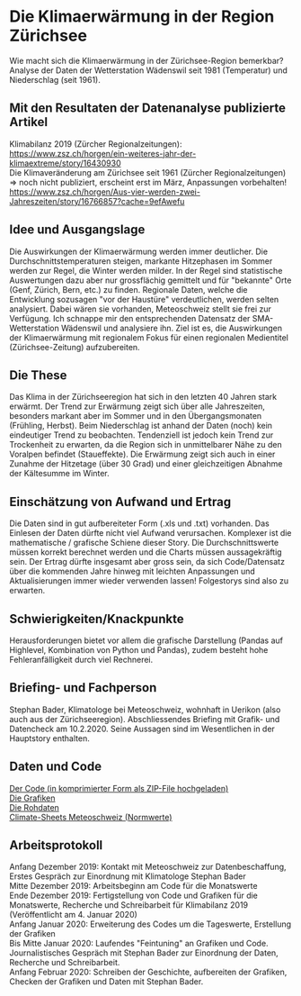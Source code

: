 # Die Klimaerwärmung in der Region Zürichsee

Wie macht sich die Klimaerwärmung in der Zürichsee-Region bemerkbar? Analyse der Daten der Wetterstation Wädenswil seit 1981 (Temperatur) und Niederschlag (seit 1961).

## Mit den Resultaten der Datenanalyse publizierte Artikel

Klimabilanz 2019 (Zürcher Regionalzeitungen): \
https://www.zsz.ch/horgen/ein-weiteres-jahr-der-klimaextreme/story/16430930 \
Die Klimaveränderung am Zürichsee seit 1961 (Zürcher Regionalzeitungen) => noch nicht publiziert, erscheint erst im März, Anpassungen vorbehalten!
https://www.zsz.ch/horgen/Aus-vier-werden-zwei-Jahreszeiten/story/16766857?cache=9efAwefu

## Idee und Ausgangslage

Die Auswirkungen der Klimaerwärmung werden immer deutlicher. Die Durchschnittstemperaturen steigen, markante Hitzephasen im Sommer werden zur Regel, die Winter werden milder. In der Regel sind statistische Auswertungen dazu aber nur grossflächig gemittelt und für "bekannte" Orte (Genf, Zürich, Bern, etc.) zu finden. Regionale Daten, welche die Entwicklung sozusagen "vor der Haustüre" verdeutlichen, werden selten analysiert. Dabei wären sie vorhanden, Meteoschweiz stellt sie frei zur Verfügung. Ich schnappe mir den entsprechenden Datensatz der SMA-Wetterstation Wädenswil und analysiere ihn. Ziel ist es, die Auswirkungen der Klimaerwärmung mit regionalem Fokus für einen regionalen Medientitel (Zürichsee-Zeitung) aufzubereiten.

## Die These

Das Klima in der Zürichseeregion hat sich in den letzten 40 Jahren stark erwärmt. Der Trend zur Erwärmung zeigt sich über alle Jahreszeiten, besonders markant aber im Sommer und in den Übergangsmonaten (Frühling, Herbst). Beim Niederschlag ist anhand der Daten (noch) kein eindeutiger Trend zu beobachten. Tendenziell ist jedoch kein Trend zur Trockenheit zu erwarten, da die Region sich in unmittelbarer Nähe zu den Voralpen befindet (Staueffekte). Die Erwärmung zeigt sich auch in einer Zunahme der Hitzetage (über 30 Grad) und einer gleichzeitigen Abnahme der Kältesumme im Winter.

## Einschätzung von Aufwand und Ertrag

Die Daten sind in gut aufbereiteter Form (.xls und .txt) vorhanden. Das Einlesen der Daten dürfte nicht viel Aufwand verursachen. Komplexer ist die mathematische / grafische Schiene dieser Story. Die Durchschnittswerte müssen korrekt berechnet werden und die Charts müssen aussagekräftig sein. Der Ertrag dürfte insgesamt aber gross sein, da sich Code/Datensatz über die kommenden Jahre hinweg mit leichten Anpassungen und Aktualisierungen immer wieder verwenden lassen! Folgestorys sind also zu erwarten.

## Schwierigkeiten/Knackpunkte

Herausforderungen bietet vor allem die grafische Darstellung (Pandas auf Highlevel, Kombination von Python und Pandas), zudem besteht hohe Fehleranfälligkeit durch viel Rechnerei.

## Briefing- und Fachperson

Stephan Bader, Klimatologe bei Meteoschweiz, wohnhaft in Uerikon (also auch aus der Zürichseeregion). Abschliessendes Briefing mit Grafik- und Datencheck am 10.2.2020. Seine Aussagen sind im Wesentlichen in der Hauptstory enthalten.

## Daten und Code

[Der Code (in komprimierter Form als ZIP-File hochgeladen)](https://github.com/MartinSteinegger/Klimaerwaermung-am-Zuerichsee/blob/master/Klima%20Wa%CC%88denswil.ipynb.zip)\
[Die Grafiken](https://github.com/MartinSteinegger/Klimaerwaermung-am-Zuerichsee/tree/master/Grafiken%20Wetter)\
[Die Rohdaten](https://github.com/MartinSteinegger/Klimaerwaermung-am-Zuerichsee/tree/master/klima/waedenswil)\
[Climate-Sheets Meteoschweiz (Normwerte)](https://github.com/MartinSteinegger/Klimaerwaermung-am-Zuerichsee/tree/master/Climate-Sheets%20Meteoschweiz) 

## Arbeitsprotokoll

Anfang Dezember 2019: Kontakt mit Meteoschweiz zur Datenbeschaffung, Erstes Gespräch zur Einordnung mit Klimatologe Stephan Bader\
Mitte Dezember 2019: Arbeitsbeginn am Code für die Monatswerte\
Ende Dezember 2019: Fertigstellung von Code und Grafiken für die Monatswerte, Recherche und Schreibarbeit für Klimabilanz 2019 (Veröffentlicht am 4. Januar 2020)\
Anfang Januar 2020: Erweiterung des Codes um die Tageswerte, Erstellung der Grafiken\
Bis Mitte Januar 2020: Laufendes "Feintuning" an Grafiken und Code. Journalistisches Gespräch mit Stephan Bader zur Einordnung der Daten, Recherche und Schreibarbeit.\
Anfang Februar 2020: Schreiben der Geschichte, aufbereiten der Grafiken, Checken der Grafiken und Daten mit Stephan Bader.
